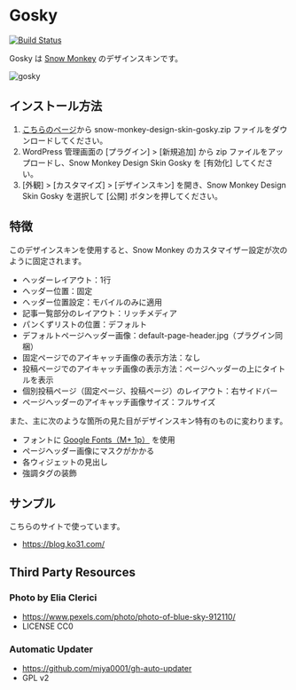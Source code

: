 # Gosky

[![Build Status](https://travis-ci.org/ko31/snow-monkey-design-skin-gosky.svg?branch=master)](https://travis-ci.org/ko31/snow-monkey-design-skin-gosky)

Gosky は [Snow Monkey](https://snow-monkey.2inc.org/) のデザインスキンです。

![gosky](https://user-images.githubusercontent.com/84167/41471099-9ac74204-70ed-11e8-8af6-1034f4d50845.png)

## インストール方法

1. [こちらのページ](https://github.com/ko31/snow-monkey-design-skin-gosky/releases/latest)から snow-monkey-design-skin-gosky.zip ファイルをダウンロードしてください。
2. WordPress 管理画面の [プラグイン] > [新規追加] から zip ファイルをアップロードし、Snow Monkey Design Skin Gosky を [有効化] してください。 
3. [外観] > [カスタマイズ] > [デザインスキン] を開き、Snow Monkey Design Skin Gosky を選択して [公開] ボタンを押してください。 

## 特徴

このデザインスキンを使用すると、Snow Monkey のカスタマイザー設定が次のように固定されます。

* ヘッダーレイアウト：1行
* ヘッダー位置：固定
* ヘッダー位置設定：モバイルのみに適用
* 記事一覧部分のレイアウト：リッチメディア
* パンくずリストの位置：デフォルト
* デフォルトページヘッダー画像：default-page-header.jpg（プラグイン同梱）
* 固定ページでのアイキャッチ画像の表示方法：なし
* 投稿ページでのアイキャッチ画像の表示方法：ページヘッダーの上にタイトルを表示
* 個別投稿ページ（固定ページ、投稿ページ）のレイアウト：右サイドバー
* ページヘッダーのアイキャッチ画像サイズ：フルサイズ

また、主に次のような箇所の見た目がデザインスキン特有のものに変わります。

* フォントに [Google Fonts（M+ 1p）](https://googlefonts.github.io/japanese/#mplus1p) を使用
* ページヘッダー画像にマスクがかかる
* 各ウィジェットの見出し
* 強調タグの装飾

## サンプル

こちらのサイトで使っています。

* https://blog.ko31.com/

## Third Party Resources

### Photo by Elia Clerici

* https://www.pexels.com/photo/photo-of-blue-sky-912110/
* LICENSE CC0

### Automatic Updater

* https://github.com/miya0001/gh-auto-updater
* GPL v2
